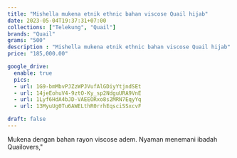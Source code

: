 ```yaml
---
title: "Mishella mukena etnik ethnic bahan viscose Quail hijab"
date: 2023-05-04T19:37:31+07:00
collections: ["Telekung", "Quail"]
brands: "Quail"
grams: "500"
description : "Mishella mukena etnik ethnic bahan viscose Quail hijab"
price: "185,000.00"

google_drive:
  enable: true
  pics:
  - url: 1G9-bmMbvPJZzWPJVufAlGDiyYtjndSEt
  - url: 14jeEohuV4-9ztO-Ky_sp2NdguURA9VnE
  - url: 1Lyf6HdA4bJD-VAEEORxo8s2MRN7EqyYq
  - url: 13MyuUg0Tu6AWELthR0rrhEqsciSSxcvF

draft: false
---
```


Mukena dengan bahan rayon viscose adem. Nyaman menemani ibadah Quailovers,"
